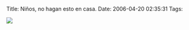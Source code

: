 Title: Niños, no hagan esto en casa.
Date: 2006-04-20 02:35:31
Tags: 

<img src="http://www.damog.net/files/misc/jose-fire.gif"/>

